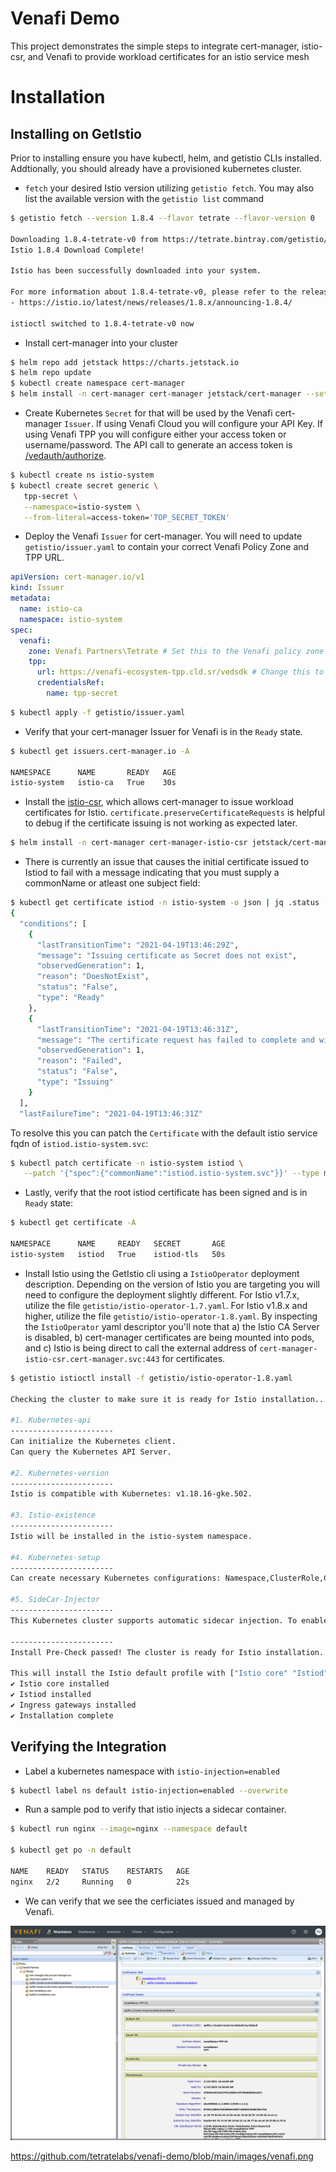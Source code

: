 # Venafi Demo
This project demonstrates the simple steps to integrate cert-manager, istio-csr, and Venafi to provide workload certificates for an istio service mesh

# Installation

## Installing on GetIstio
Prior to installing ensure you have kubectl, helm, and getistio CLIs installed.  Addtionally, you should already have a provisioned kubernetes cluster.

- `fetch` your desired Istio version utilizing `getistio fetch`.  You may also list the available version with the `getistio list` command
```bash
$ getistio fetch --version 1.8.4 --flavor tetrate --flavor-version 0

Downloading 1.8.4-tetrate-v0 from https://tetrate.bintray.com/getistio/istio-1.8.4-tetrate-v0-osx.tar.gz ...
Istio 1.8.4 Download Complete!

Istio has been successfully downloaded into your system.

For more information about 1.8.4-tetrate-v0, please refer to the release notes: 
- https://istio.io/latest/news/releases/1.8.x/announcing-1.8.4/

istioctl switched to 1.8.4-tetrate-v0 now
```
- Install cert-manager into your cluster
```bash
$ helm repo add jetstack https://charts.jetstack.io
$ helm repo update
$ kubectl create namespace cert-manager
$ helm install -n cert-manager cert-manager jetstack/cert-manager --set installCRDs=true
```

- Create Kubernetes `Secret` for that will be used by the Venafi cert-manager `Issuer`.  If using Venafi Cloud you will configure your API Key.  If using Venafi TPP you will configure either your access token or username/password.  The API call to generate an access token is [/vedauth/authorize](https://venafi-ecosystem-tpp.cld.sr/vedsdk/#/authorize/AuthorizeRoot).  
```bash
$ kubectl create ns istio-system
$ kubectl create secret generic \
   tpp-secret \
   --namespace=istio-system \
   --from-literal=access-token='TOP_SECRET_TOKEN'
```

- Deploy the Venafi `Issuer` for cert-manager.  You will need to update `getistio/issuer.yaml` to contain your correct Venafi Policy Zone and TPP URL.
```yaml
apiVersion: cert-manager.io/v1
kind: Issuer
metadata:
  name: istio-ca
  namespace: istio-system
spec:
  venafi:
    zone: Venafi Partners\Tetrate # Set this to the Venafi policy zone you want to use
    tpp:
      url: https://venafi-ecosystem-tpp.cld.sr/vedsdk # Change this to the URL of your TPP instance
      credentialsRef:
        name: tpp-secret
```
```bash
$ kubectl apply -f getistio/issuer.yaml
```

- Verify that your cert-manager Issuer for Venafi is in the `Ready` state.
```bash
$ kubectl get issuers.cert-manager.io -A

NAMESPACE      NAME       READY   AGE
istio-system   istio-ca   True    30s
```

- Install the [istio-csr](https://github.com/cert-manager/istio-csr), which allows cert-manager to issue workload certificates for Istio.  `certificate.preserveCertificateRequests` is helpful to debug if the certificate issuing is not working as expected later.  
```bash
$ helm install -n cert-manager cert-manager-istio-csr jetstack/cert-manager-istio-csr --set certificate.preserveCertificateRequests=true 
```

- There is currently an issue that causes the initial certificate issued to Istiod to fail with a message indicating that you must supply a commonName or atleast one subject field:
```bash
$ kubectl get certificate istiod -n istio-system -o json | jq .status                                                                                                    ─╯
{
  "conditions": [
    {
      "lastTransitionTime": "2021-04-19T13:46:29Z",
      "message": "Issuing certificate as Secret does not exist",
      "observedGeneration": 1,
      "reason": "DoesNotExist",
      "status": "False",
      "type": "Ready"
    },
    {
      "lastTransitionTime": "2021-04-19T13:46:31Z",
      "message": "The certificate request has failed to complete and will be retried: Failed to request venafi certificate: Certificate requests submitted to Venafi issuers must have the 'commonName' field or at least one other subject field set.",
      "observedGeneration": 1,
      "reason": "Failed",
      "status": "False",
      "type": "Issuing"
    }
  ],
  "lastFailureTime": "2021-04-19T13:46:31Z"
```

To resolve this you can patch the `Certificate` with the default istio service fqdn of `istiod.istio-system.svc`:
```bash
$ kubectl patch certificate -n istio-system istiod \
   --patch '{"spec":{"commonName":"istiod.istio-system.svc"}}' --type merge
```

- Lastly, verify that the root istiod certificate has been signed and is in `Ready` state:
```bash
$ kubectl get certificate -A

NAMESPACE      NAME     READY   SECRET       AGE
istio-system   istiod   True    istiod-tls   50s
```

- Install Istio using the GetIstio cli using a `IstioOperator` deployment description.  Depending on the version of Istio you are targeting you will need to configure the deployment slightly different.  For Istio v1.7.x, utilize the file `getistio/istio-operator-1.7.yaml`.  For Istio v1.8.x and higher, utilize the file `getistio/istio-operator-1.8.yaml`.  By inspecting the `IstioOperator` yaml descriptor you'll note that a) the Istio CA Server is disabled, b) cert-manager certificates are being mounted into pods, and c) Istio is being direct to call the external address of `cert-manager-istio-csr.cert-manager.svc:443` for certificates.
```bash
$ getistio istioctl install -f getistio/istio-operator-1.8.yaml 

Checking the cluster to make sure it is ready for Istio installation...

#1. Kubernetes-api
-----------------------
Can initialize the Kubernetes client.
Can query the Kubernetes API Server.

#2. Kubernetes-version
-----------------------
Istio is compatible with Kubernetes: v1.18.16-gke.502.

#3. Istio-existence
-----------------------
Istio will be installed in the istio-system namespace.

#4. Kubernetes-setup
-----------------------
Can create necessary Kubernetes configurations: Namespace,ClusterRole,ClusterRoleBinding,CustomResourceDefinition,Role,ServiceAccount,Service,Deployments,ConfigMap. 

#5. SideCar-Injector
-----------------------
This Kubernetes cluster supports automatic sidecar injection. To enable automatic sidecar injection see https://istio.io/v1.8/docs/setup/additional-setup/sidecar-injection/#deploying-an-app

-----------------------
Install Pre-Check passed! The cluster is ready for Istio installation.

This will install the Istio default profile with ["Istio core" "Istiod" "Ingress gateways"] components into the cluster. Proceed? (y/N) y
✔ Istio core installed                                                                                                                                                                    
✔ Istiod installed                                                                                                                                                                        
✔ Ingress gateways installed                                                                                                                                                              
✔ Installation complete 
```

## Verifying the Integration
- Label a kubernetes namespace with `istio-injection=enabled`
```bash
$ kubectl label ns default istio-injection=enabled --overwrite  
```

- Run a sample pod to verify that istio injects a sidecar container.
```bash
$ kubectl run nginx --image=nginx --namespace default 

$ kubectl get po -n default

NAME    READY   STATUS    RESTARTS   AGE
nginx   2/2     Running   0          22s 
```

- We can verify that we see the cerficiates issued and managed by Venafi.

![alt text](https://raw.githubusercontent.com/tetratelabs/venafi-demo/main/images/venafi.png?token=ABGEIGOZVZYGQZ6GN7NKQVTAQ3HWO "Veanfi verification")

https://github.com/tetratelabs/venafi-demo/blob/main/images/venafi.png